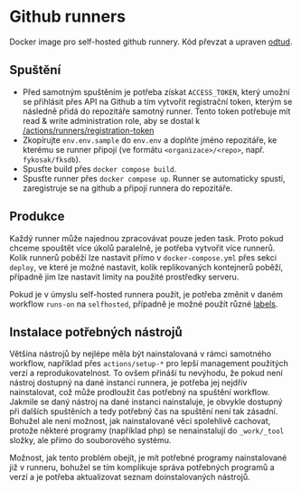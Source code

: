# Github runners

Docker image pro self-hosted github runnery. Kód převzat a upraven [odtud](https://github.com/beikeni/github-runner-dockerfile).

## Spuštění
- Před samotným spuštěním je potřeba získat `ACCESS_TOKEN`, který umožní se přihlásit
přes API na Github a tím vytvořit registrační token, kterým se následně přidá do repozitáře samotný runner.
Tento token potřebuje mít read & write administration role, aby se dostal
k [/actions/runners/registration-token](https://docs.github.com/en/rest/actions/self-hosted-runners?apiVersion=2022-11-28#create-a-registration-token-for-a-repository)
- Zkopírujte `env.env.sample` do `env.env` a doplňte jméno repozitáře, ke
  kterému se runner připojí (ve formátu `<organizace>/<repo>`, např. `fykosak/fksdb`).
- Spusťte build přes `docker compose build`.
- Spusťte runner přes `docker compose up`. Runner se automaticky spustí,
  zaregistruje se na github a připojí runnera do repozitáře.

## Produkce
Každý runner může najednou zpracovávat pouze jeden task. Proto pokud chceme
spouštět více úkolů paralelně, je potřeba vytvořit více runnerů. Kolik runnerů
poběží lze nastavit přímo v `docker-compose.yml` přes sekci `deploy`,
ve které je možné nastavit, kolik replikovaných kontejnerů poběží, případně
jim lze nastavit limity na použité prostředky serveru.

Pokud je v úmyslu self-hosted runnera použít, je potřeba změnit v daném
workflow `runs-on` na `selfhosted`, případně je možné použít různé [labels](https://docs.github.com/en/actions/hosting-your-own-runners/managing-self-hosted-runners/using-self-hosted-runners-in-a-workflow).

## Instalace potřebných nástrojů
Většina nástrojů by nejlépe měla být nainstalovaná v rámci samotného workflow,
například přes `actions/setup-*` pro lepší management použitých verzí a
reprodukovatelnost. To ovšem přináší tu nevýhodu, že pokud není nástroj
dostupný na dané instanci runnera, je potřeba jej nejdřív nainstalovat, což
může prodloužit čas potřebný na spuštění workflow. Jakmile se daný nástroj na
dané instanci nainstaluje, je obvykle dostupný při dalších spuštěních a tedy
potřebný čas na spuštění není tak zásadní. Bohužel ale není možnost, jak
nainstalované věci spolehlivě cachovat, protože některé programy (například php)
se nenainstalují do `_work/_tool` složky, ale přímo do souborového systému.

Možnost, jak tento problém obejít, je mít potřebné programy nainstalované již
v runneru, bohužel se tím komplikuje správa potřebných programů a verzí a je
potřeba aktualizovat seznam doinstalovaných nástrojů.
